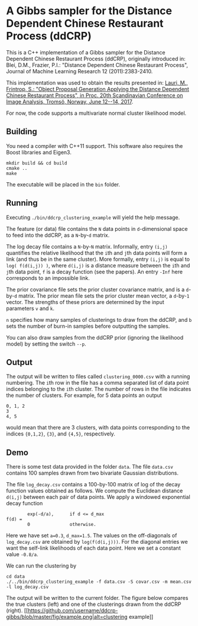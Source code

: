 # A Gibbs sampler for the Distance Dependent Chinese Restaurant Process (ddCRP)
This is a C++ implementation of a Gibbs sampler for the Distance Dependent Chinese Restaurant Process (ddCRP), originally introduced in:
Blei, D.M., Frazier, P.I.: "Distance Dependent Chinese Restaurant Process", Journal of Machine Learning Research 12 (2011):2383-2410.

This implementation was used to obtain the results presented in: [Lauri, M., Frintrop, S.: "Object Proposal Generation Applying the Distance Dependent Chinese Restaurant Process", in Proc. 20th Scandinavian Conference on Image Analysis, Tromsö, Norway, June 12--14, 2017](https://doi.org/10.1007/978-3-319-59126-1_22).

For now, the code supports a multivariate normal cluster likelihood model.

## Building
You need a compiler with C++11 support.
This software also requires the Boost libraries and Eigen3.
```
mkdir build && cd build
cmake ..
make
```
The executable will be placed in the `bin` folder.

## Running
Executing `./bin/ddcrp_clustering_example` will yield the help message.

The feature (or data) file contains the `N` data points in `d`-dimensional space to feed into the ddCRP, as a `N`-by-`d` matrix.

The log decay file contains a `N`-by-`N` matrix. Informally, entry `(i,j)` quantifies the relative likelihood that the `i`th and `j`th data points will form a link (and thus be in the same cluster). More formally, entry `(i,j)` is equal to `log( f(d(i,j)) )`, where `d(i,j)` is a distance measure between the `i`th and `j`th data point, `f` is a decay function (see the papers). An entry `-Inf` here corresponds to an impossible link.

The prior covariance file sets the prior cluster covariance matrix, and is a `d`-by-`d` matrix.
The prior mean file sets the prior cluster mean vector, a `d`-by-`1` vector.
The strengths of these priors are determined by the input parameters `v` and `k`.

`n` specifies how many samples of clusterings to draw from the ddCRP, and `b` sets the number of burn-in samples before outputting the samples.

You can also draw samples from the ddCRP prior (ignoring the likelihood model) by setting the switch `--p`.

## Output
The output will be written to files called `clustering_0000.csv` with a running numbering.
The `i`th row in the file has a comma separated list of data point indices belonging to the `i`th cluster.
The number of rows in the file indicates the number of clusters.
For example, for 5 data points an output
```
0, 1, 2
3
4, 5
```
would mean that there are 3 clusters, with data points corresponding to the indices `{0,1,2}`, `{3}`, and `{4,5}`, respectively.

## Demo
There is some test data provided in the folder `data`. The file `data.csv` contains 100 samples drawn from two bivariate Gaussian distributions.

The file `log_decay.csv` contains a 100-by-100 matrix of log of the decay function values obtained as follows.
We compute the Euclidean distance `d(i,j)` between each pair of data points.
We apply a windowed exponential decay function
```
		exp(-d/a),		if d <= d_max
f(d) = 
		0				otherwise.
```
Here we have set `a=0.3`, `d_max=1.5`. 
The values on the off-diagonals of `log_decay.csv` are obtained by `log(f(d(i,j)))`.
For the diagonal entries we want the self-link likelihoods of each data point. Here we set a constant value `-0.8/a`.

We can run the clustering by
```
cd data
./../bin/ddcrp_clustering_example -f data.csv -S covar.csv -m mean.csv -l log_decay.csv
```
The output will be written to the current folder.
The figure below compares the true clusters (left) and one of the clusterings drawn from the ddCRP (right).
[[https://github.com/username/ddcrp-gibbs/blob/master/fig/example.png|alt=clustering example]]
